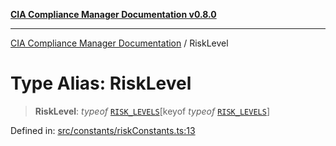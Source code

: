 [**CIA Compliance Manager Documentation v0.8.0**](../README.md)

***

[CIA Compliance Manager Documentation](../globals.md) / RiskLevel

# Type Alias: RiskLevel

> **RiskLevel**: *typeof* [`RISK_LEVELS`](../variables/RISK_LEVELS.md)\[keyof *typeof* [`RISK_LEVELS`](../variables/RISK_LEVELS.md)\]

Defined in: [src/constants/riskConstants.ts:13](https://github.com/Hack23/cia-compliance-manager/blob/fa2f95f029cdcd192b3882a37d0d34753edcd349/src/constants/riskConstants.ts#L13)
